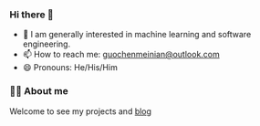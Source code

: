 ### Hi there 👋

- 👯 I am generally interested in machine learning and software engineering.
- 📫 How to reach me: guochenmeinian@outlook.com
- 😄 Pronouns: He/His/Him

### 👨‍🚒 About me

Welcome to see my projects and [blog](https://main--guochenmeinian.netlify.app/about/)


